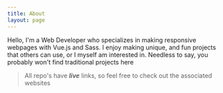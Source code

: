 ```yaml
---
title: About
layout: page
---
```


Hello, I'm a Web Developer who specializes in making responsive webpages with Vue.js and Sass. I enjoy making unique, and fun projects that others can use, or I myself am interested in. Needless to say, you probably won't find traditional projects here

> All repo's have **_live_** links, so feel free to check out the associated websites
